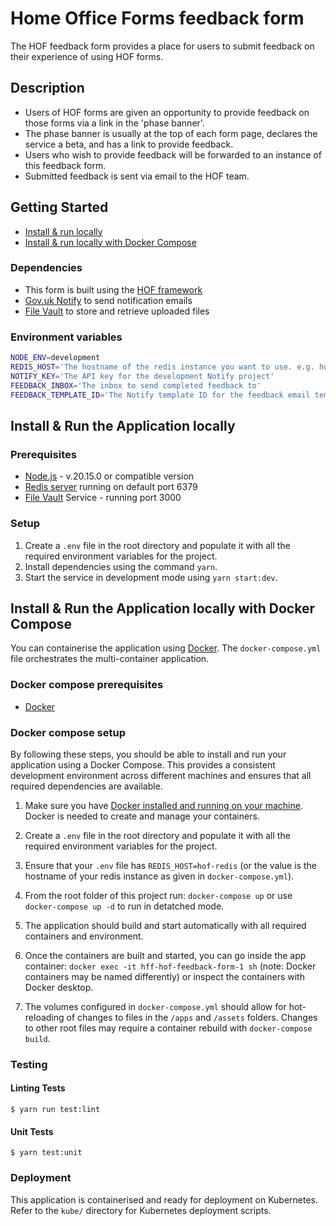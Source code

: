 # Home Office Forms feedback form

The HOF feedback form provides a place for users to submit feedback on their experience of using HOF forms.

## Description

- Users of HOF forms are given an opportunity to provide feedback on those forms via a link in the 'phase banner'.
- The phase banner is usually at the top of each form page, declares the service a beta, and has a link to provide feedback.
- Users who wish to provide feedback will be forwarded to an instance of this feedback form.
- Submitted feedback is sent via email to the HOF team.

## Getting Started

- [Install & run locally](#install--run-the-application-locally)
- [Install & run locally with Docker Compose](#install--run-the-application-locally-with-docker-compose)

### Dependencies

- This form is built using the [HOF framework](https://github.com/UKHomeOfficeForms/hof)
- [Gov.uk Notify](https://www.notifications.service.gov.uk) to send notification emails
- [File Vault](https://github.com/UKHomeOffice/file-vault) to store and retrieve uploaded files

### Environment variables

```bash
NODE_ENV=development
REDIS_HOST='The hostname of the redis instance you want to use. e.g. hof-redis or 172.0.0.1'
NOTIFY_KEY='The API key for the development Notify project'
FEEDBACK_INBOX='The inbox to send completed feedback to'
FEEDBACK_TEMPLATE_ID='The Notify template ID for the feedback email template.'
```

## Install & Run the Application locally

### Prerequisites

- [Node.js](https://nodejs.org/en/) - v.20.15.0 or compatible version
- [Redis server](http://redis.io/download) running on default port 6379
- [File Vault](https://github.com/UKHomeOffice/file-vault) Service - running port 3000

### Setup

1. Create a `.env` file in the root directory and populate it with all the required environment variables for the project.
2. Install dependencies using the command `yarn`.
3. Start the service in development mode using `yarn start:dev`.

## Install & Run the Application locally with Docker Compose

You can containerise the application using [Docker](https://www.docker.com). The `docker-compose.yml` file orchestrates the multi-container application.

### Docker compose prerequisites

- [Docker](https://www.docker.com)

### Docker compose setup

By following these steps, you should be able to install and run your application using a Docker Compose. This provides a consistent development environment across different machines and ensures that all required dependencies are available.

1. Make sure you have [Docker installed and running on your machine](https://www.docker.com/products/docker-desktop/). Docker is needed to create and manage your containers.

2. Create a `.env` file in the root directory and populate it with all the required environment variables for the project.

3. Ensure that your `.env` file has `REDIS_HOST=hof-redis` (or the value is the hostname of your redis instance as given in `docker-compose.yml`).

4. From the root folder of this project run: `docker-compose up` or use `docker-compose up -d` to run in detatched mode.

5. The application should build and start automatically with all required containers and environment.

6. Once the containers are built and started, you can go inside the app container: `docker exec -it hff-hof-feedback-form-1 sh` (note: Docker containers may be named differently) or inspect the containers with Docker desktop.

7. The volumes configured in `docker-compose.yml` should allow for hot-reloading of changes to files in the `/apps` and `/assets` folders. Changes to other root files may require a container rebuild with `docker-compose build`.

### Testing

#### Linting Tests

`$ yarn run test:lint`

#### Unit Tests

`$ yarn test:unit`

### Deployment

This application is containerised and ready for deployment on Kubernetes. Refer to the `kube/` directory for Kubernetes deployment scripts.
